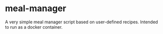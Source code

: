 # meal-manager

A very simple meal manager script based on user-defined recipes.
Intended to run as a docker container.
